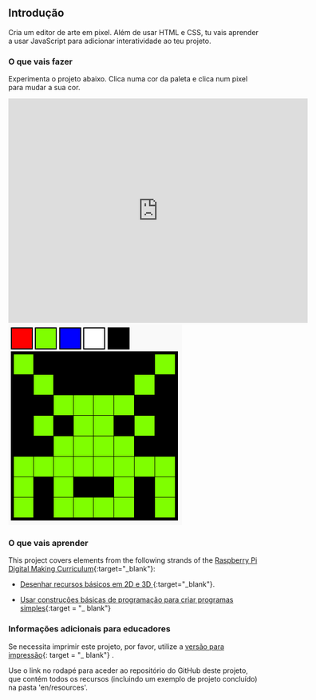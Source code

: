 ## Introdução

Cria um editor de arte em pixel. Além de usar HTML e CSS, tu vais aprender a usar JavaScript para adicionar interatividade ao teu projeto.

### O que vais fazer

Experimenta o projeto abaixo. Clica numa cor da paleta e clica num pixel para mudar a sua cor.

<div class="trinket">
  <iframe src="https://trinket.io/embed/html/0e102a306b?outputOnly=true&start=result" width="600" height="450" frameborder="0" marginwidth="0" marginheight="0" allowfullscreen>
  </iframe>
  <img src="images/pixel-art-final.png">
</div>

### O que vais aprender

This project covers elements from the following strands of the [Raspberry Pi Digital Making Curriculum](https://rpf.io/curriculum){:target="_blank"}:

+ [Desenhar recursos básicos em 2D e 3D ](https://www.raspberrypi.org/curriculum/design/creator){:target="_blank"}.

+ [Usar construções básicas de programação para criar programas simples](https://www.raspberrypi.org/curriculum/programming/creator){:target = "_ blank"}

### Informações adicionais para educadores

Se necessita imprimir este projeto, por favor, utilize a [versão para impressão](https://projects.raspberrypi.org/en/projects/pixel-art/print){: target = "_ blank"} .

Use o link no rodapé para aceder ao repositório do GitHub deste projeto, que contém todos os recursos (incluindo um exemplo de projeto concluído) na pasta 'en/resources'.